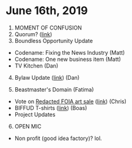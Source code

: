 # June 16th, 2019

1. MOMENT OF CONFUSION
2. Quorum? ([link](https://doodle.com/poll/ymfviw5b9x3gihvy))
3. Boundless Opportunity Update
 - Codename: Fixing the News Industry (Matt)
 - Codename: One new business item (Matt)
 - TV Kitchen (Dan)

4. Bylaw Update ([link](https://doodle.com/poll/zxt9qzn3y4a4z7dx)) (Dan)

5. Beastmaster's Domain (Fatima)
- Vote on [Redacted FOIA art sale]() ([link](https://doodle.com/poll/3db8txe42cz49br4)) (Chris)
- BIFFUD T-shirts ([link](https://doodle.com/poll/gik2k8ag7gp3dhwq)) (Boas)
- Project Updates

6. OPEN MIC
- Non profit (good idea factory)? lol.
